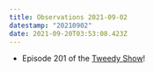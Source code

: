 ```yaml
---
title: Observations 2021-09-02
datestamp: "20210902"
date: 2021-09-20T03:53:08.423Z
---
```

- Episode 201 of the [Tweedy Show](https://thetweedyshow.com/)!